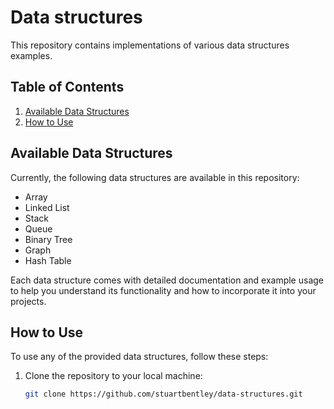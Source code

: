 # Data structures
This repository contains implementations of various data structures examples.

## Table of Contents

1. [Available Data Structures](#available-data-structures)
3. [How to Use](#how-to-use)

## Available Data Structures

Currently, the following data structures are available in this repository:

- Array
- Linked List
- Stack
- Queue
- Binary Tree
- Graph
- Hash Table

Each data structure comes with detailed documentation and example usage to help you understand its functionality and how to incorporate it into your projects.

## How to Use

To use any of the provided data structures, follow these steps:

1. Clone the repository to your local machine:

   ```bash
   git clone https://github.com/stuartbentley/data-structures.git
